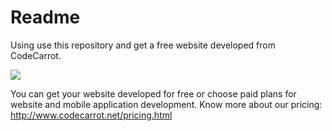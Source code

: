 # Readme
Using use this repository and get a free website developed from CodeCarrot.

<img src="http://www.codecarrot.net/assets/images/social-media-cards/homepage-img.png">

You can get your website developed for free or choose paid plans for website and mobile application development.
Know more about our pricing: http://www.codecarrot.net/pricing.html

